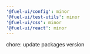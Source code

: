 ```yaml
---
'@fuel-ui/config': minor
'@fuel-ui/test-utils': minor
'@fuel-ui/css': minor
'@fuel-ui/react': minor
---
```


chore: update packages version

